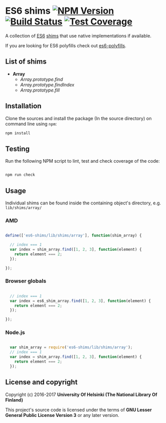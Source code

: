 # ES6 shims [![NPM Version](https://img.shields.io/npm/v/es6-shims.svg)](https://npmjs.org/package/es6-shims) [![Build Status](https://travis-ci.org/NatLibFi/es6-shims.svg)](https://travis-ci.org/NatLibFi/es6-shims) [![Test Coverage](https://codeclimate.com/github/NatLibFi/es6-shims/badges/coverage.svg)](https://codeclimate.com/github/NatLibFi/es6-shims/coverage)

A collection of [ES6](https://en.wikipedia.org/wiki/ECMAScript#ES6) [shims](https://en.wikipedia.org/wiki/Shim_%28computing%29) that use native implementations if available.

If you are looking for ES6 polyfills check out [es6-polyfills](https://github.com/natlibfi/es6-polyfills).

## List of shims

- **Array**
  - *Array.prototype.find* 
  - *Array.prototype.findIndex*
  - *Array.prototype.fill*

## Installation

Clone the sources and install the package (In the source directory) on command line using `npm`:

```sh
npm install
```

## Testing

Run the following NPM script to lint, test and check coverage of the code:

```javascript

npm run check

```

## Usage

Individual shims can be found inside the containing object's directory, e.g. `lib/shims/array/`

### AMD

```javascript

define(['es6-shims/lib/shims/array'], function(shim_array) {

  // index === 1
  var index = shim_array.find([1, 2, 3], function(element) {
    return element === 2;
  });

});


```

### Browser globals

```javascript

  // index === 1
  var index = es6_shim_array.find([1, 2, 3], function(element) {
    return element === 2;
  });

});


```

### Node.js

```javascript

  var shim_array = require('es6-shims/lib/shims/array');
  // index === 1
  var index = shim_array.find([1, 2, 3], function(element) {
    return element === 2;
  });


```

## License and copyright

Copyright (c) 2016-2017 **University Of Helsinki (The National Library Of Finland)**

This project's source code is licensed under the terms of **GNU Lesser General Public License Version 3** or any later version.
